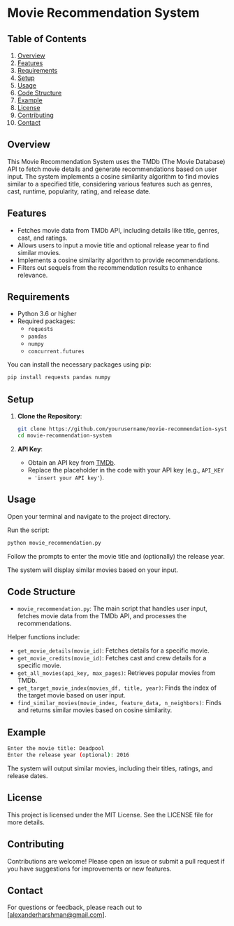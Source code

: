 # Movie Recommendation System

## Table of Contents

1. [Overview](#overview)
2. [Features](#features)
3. [Requirements](#requirements)
4. [Setup](#setup)
5. [Usage](#usage)
6. [Code Structure](#code-structure)
7. [Example](#example)
8. [License](#license)
9. [Contributing](#contributing)
10. [Contact](#contact)

## Overview

This Movie Recommendation System uses the TMDb (The Movie Database) API to fetch movie details and generate recommendations based on user input. The system implements a cosine similarity algorithm to find movies similar to a specified title, considering various features such as genres, cast, runtime, popularity, rating, and release date.

## Features

- Fetches movie data from TMDb API, including details like title, genres, cast, and ratings.
- Allows users to input a movie title and optional release year to find similar movies.
- Implements a cosine similarity algorithm to provide recommendations.
- Filters out sequels from the recommendation results to enhance relevance.

## Requirements

- Python 3.6 or higher
- Required packages:
  - `requests`
  - `pandas`
  - `numpy`
  - `concurrent.futures`

You can install the necessary packages using pip:

```bash
pip install requests pandas numpy
```

## Setup

1. **Clone the Repository**:

   ```bash
   git clone https://github.com/yourusername/movie-recommendation-system.git
   cd movie-recommendation-system
   ```

2. **API Key**:
   - Obtain an API key from [TMDb](https://www.themoviedb.org/documentation/api).
   - Replace the placeholder in the code with your API key (e.g., `API_KEY = 'insert your API key'`).

## Usage

Open your terminal and navigate to the project directory.

Run the script:

```bash
python movie_recommendation.py
```

Follow the prompts to enter the movie title and (optionally) the release year.

The system will display similar movies based on your input.

## Code Structure

- `movie_recommendation.py`: The main script that handles user input, fetches movie data from the TMDb API, and processes the recommendations.
  
Helper functions include:
- `get_movie_details(movie_id)`: Fetches details for a specific movie.
- `get_movie_credits(movie_id)`: Fetches cast and crew details for a specific movie.
- `get_all_movies(api_key, max_pages)`: Retrieves popular movies from TMDb.
- `get_target_movie_index(movies_df, title, year)`: Finds the index of the target movie based on user input.
- `find_similar_movies(movie_index, feature_data, n_neighbors)`: Finds and returns similar movies based on cosine similarity.

## Example

```bash
Enter the movie title: Deadpool
Enter the release year (optional): 2016
```

The system will output similar movies, including their titles, ratings, and release dates.

## License

This project is licensed under the MIT License. See the LICENSE file for more details.

## Contributing

Contributions are welcome! Please open an issue or submit a pull request if you have suggestions for improvements or new features.

## Contact

For questions or feedback, please reach out to [alexanderharshman@gmail.com].

